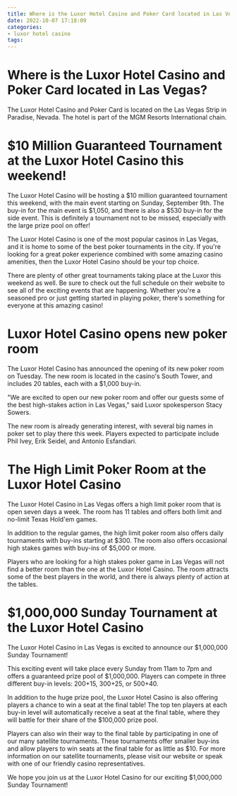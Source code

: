 ```yaml
---
title: Where is the Luxor Hotel Casino and Poker Card located in Las Vegas
date: 2022-10-07 17:18:09
categories:
- luxor hotel casino
tags:
---
```



#  Where is the Luxor Hotel Casino and Poker Card located in Las Vegas?

The Luxor Hotel Casino and Poker Card is located on the Las Vegas Strip in Paradise, Nevada. The hotel is part of the MGM Resorts International chain.

#  $10 Million Guaranteed Tournament at the Luxor Hotel Casino this weekend!

The Luxor Hotel Casino will be hosting a $10 million guaranteed tournament this weekend, with the main event starting on Sunday, September 9th. The buy-in for the main event is $1,050, and there is also a $530 buy-in for the side event. This is definitely a tournament not to be missed, especially with the large prize pool on offer!

The Luxor Hotel Casino is one of the most popular casinos in Las Vegas, and it is home to some of the best poker tournaments in the city. If you're looking for a great poker experience combined with some amazing casino amenities, then the Luxor Hotel Casino should be your top choice.

There are plenty of other great tournaments taking place at the Luxor this weekend as well. Be sure to check out the full schedule on their website to see all of the exciting events that are happening. Whether you're a seasoned pro or just getting started in playing poker, there's something for everyone at this amazing casino!

#  Luxor Hotel Casino opens new poker room

The Luxor Hotel Casino has announced the opening of its new poker room on Tuesday. The new room is located in the casino's South Tower, and includes 20 tables, each with a $1,000 buy-in.

"We are excited to open our new poker room and offer our guests some of the best high-stakes action in Las Vegas," said Luxor spokesperson Stacy Sowers.

The new room is already generating interest, with several big names in poker set to play there this week. Players expected to participate include Phil Ivey, Erik Seidel, and Antonio Esfandiari.

#  The High Limit Poker Room at the Luxor Hotel Casino

The Luxor Hotel Casino in Las Vegas offers a high limit poker room that is open seven days a week. The room has 11 tables and offers both limit and no-limit Texas Hold'em games.

In addition to the regular games, the high limit poker room also offers daily tournaments with buy-ins starting at $300. The room also offers occasional high stakes games with buy-ins of $5,000 or more.

Players who are looking for a high stakes poker game in Las Vegas will not find a better room than the one at the Luxor Hotel Casino. The room attracts some of the best players in the world, and there is always plenty of action at the tables.

#  $1,000,000 Sunday Tournament at the Luxor Hotel Casino

The Luxor Hotel Casino in Las Vegas is excited to announce our $1,000,000 Sunday Tournament!

This exciting event will take place every Sunday from 11am to 7pm and offers a guaranteed prize pool of $1,000,000. Players can compete in three different buy-in levels: $200+$15, $300+$25, or $500+$40.

In addition to the huge prize pool, the Luxor Hotel Casino is also offering players a chance to win a seat at the final table! The top ten players at each buy-in level will automatically receive a seat at the final table, where they will battle for their share of the $100,000 prize pool.

Players can also win their way to the final table by participating in one of our many satellite tournaments. These tournaments offer smaller buy-ins and allow players to win seats at the final table for as little as $10. For more information on our satellite tournaments, please visit our website or speak with one of our friendly casino representatives.

We hope you join us at the Luxor Hotel Casino for our exciting $1,000,000 Sunday Tournament!